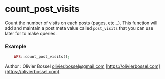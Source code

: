 # count_post_visits

Count the number of visits on each posts (pages, etc...).
This function will add and maintain a post meta value called `post_visits` that you can use later for to make queries.


### Example
```php
	WPS::count_post_visits();
```
Author : Olivier Bossel [olivier.bossel@gmail.com](mailto:olivier.bossel@gmail.com) [https://olivierbossel.com](https://olivierbossel.com)